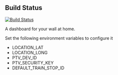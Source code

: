 Build Status
------------
[![Build Status](https://snap-ci.com/algrimes/alkaline/branch/master/build_image)](https://snap-ci.com/algrimes/alkaline/branch/master)

A dashboard for your wall at home.

Set the following environment variables to configure it

* LOCATION_LAT
* LOCATION_LONG
* PTV_DEV_ID
* PTV_SECURITY_KEY
* DEFAULT_TRAIN_STOP_ID
